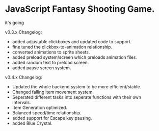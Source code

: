 # JavaScript Fantasy Shooting Game.
it's going

v0.3.x Changelog:
- added adjustable clickboxes and updated code to support.
- fine tuned the clickbox-to-animation relationship.
- converted animations to sprite sheets.
- added preload system/screen which preloads animation files.
- added random text to preload screen.
- added pause screen system.

v0.4.x Changelog:
- Updated the whole backend system to be more efficient/stable.
- Changed falling item movement system.
- Seperated different tasks into seperate functions with their own intervals.
- Item Generation optimized.
- Balanced speed/time relationship.
- added support for Escape key pausing.
- added Blue Crystal.
